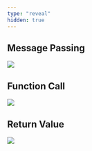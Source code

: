 ```yaml
---
type: "reveal"
hidden: true
---
```

<section>
    <h2>Message Passing</h2>
    <img class="plain stretch" src="/images/410_2_mp1.svg">
</section>
<section>
    <h2>Function Call</h2>
    <img class="plain stretch" src="/images/410_2_mp2.svg">
</section>
<section>
    <h2>Return Value</h2>
    <img class="plain stretch" src="/images/410_2_mp3.svg">
</section>